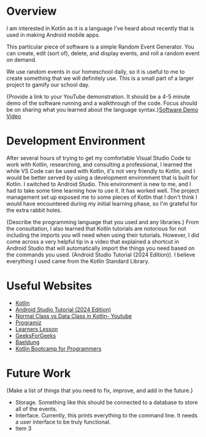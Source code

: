 # Overview

I am interested in Kotlin as it is a language I've heard about recently that is used in making Android mobile apps.

This particular piece of software is a simple Random Event Generator. You can create, edit (sort of), delete, and display events, and roll a random event on demand.

We use random events in our homeschool daily, so it is useful to me to create something that we will definitely use. This is a small part of a larger project to gamify our school day.

{Provide a link to your YouTube demonstration. It should be a 4-5 minute demo of the software running and a walkthrough of the code. Focus should be on sharing what you learned about the language syntax.}[Software Demo Video](http://youtube.link.goes.here)

# Development Environment

After several hours of trying to get my comfortable Visual Studio Code to work with Kotlin, researching, and consulting a professional, I learned the while VS Code can be used with Kotlin, it's not very friendly to Kotlin, and I would be better served by using a development environment that is built for Kotlin. I switched to Android Studio. This environment is new to me, and I had to take some time learning how to use it. It has worked well. The project management set up exposed me to some pieces of Kotlin that I don't think I would have encountered during my initial learning phase, so I'm grateful for the extra rabbit holes. 

{Describe the programming language that you used and any libraries.}
From the consultation, I also learned that Kotlin tutorials are notorious for not including the imports you will need when using their tutorials. However, I did come across a very helpful tip in a video that explained a shortcut in Android Studio that will automatically import the things you need based on the commands you used. (Android Studio Tutorial (2024 Edition)). I believe everything I used came from the Kotlin Standard Library.  

# Useful Websites

- [Kotlin](https://kotlinlang.org/docs/home.html)
- [Android Studio Tutorial (2024 Edition)](https://www.youtube.com/watch?v=saKrGCWlJDs&t=57s)
- [Normal Class vs Data Class in Kotlin- Youtube](https://www.youtube.com/watch?v=LFa37U-0ggU&t=231s)
- [Programiz](https://www.programiz.com/kotlin-programming/getting-started)
- [Learners Lesson](https://www.learnerslesson.com/KOTLIN/Kotlin-Accessing-Set.htm)
- [GeeksForGeeks](https://www.geeksforgeeks.org/kotlin/kotlin-mutablesetof-method/)
- [Baeldung](https://www.baeldung.com/kotlin/)
- [Kotlin Bootcamp for Programmers](https://developer.android.com/codelabs/kotlin-bootcamp-basics#0)


# Future Work

{Make a list of things that you need to fix, improve, and add in the future.}

- Storage. Something like this should be connected to a database to store all of the events.
- Interface. Currently, this prints everything to the command line. It needs a user interface to be truly functional. 
- Item 3
